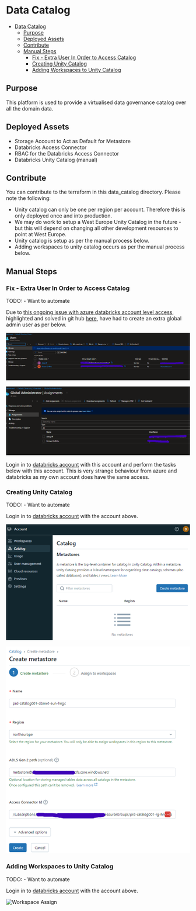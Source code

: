 # Data Catalog

- [Data Catalog](#data-catalog)
  - [Purpose](#purpose)
  - [Deployed Assets](#deployed-assets)
  - [Contribute](#contribute)
  - [Manual Steps](#manual-steps)
    - [Fix - Extra User In Order to Access Catalog](#fix---extra-user-in-order-to-access-catalog)
    - [Creating Unity Catalog](#creating-unity-catalog)
    - [Adding Workspaces to Unity Catalog](#adding-workspaces-to-unity-catalog)

## Purpose

This platform is used to provide a virtualised data governance catalog over all the domain data.

## Deployed Assets

- Storage Account to Act as Default for Metastore
- Databricks Access Connector
- RBAC for the Databricks Access Connector
- Databricks Unity Catalog (manual)

## Contribute

You can contribute to the terraform in this data_catalog directory.
Please note the following:

- Unity catalog can only be one per region per account. Therefore this is only deployed once and into production.
- We may do work to setup a West Europe Unity Catalog in the future - but this will depend on changing all other development resources to point at West Europe.
- Unity catalog is setup as per the manual process below.
- Adding workspaces to unity catalog occurs as per the manual process below.

## Manual Steps

### Fix - Extra User In Order to Access Catalog

TODO: - Want to automate

Due to [this ongoing issue with azure databricks account level access](https://community.databricks.com/t5/administration-architecture/unable-to-login-to-azure-databricks-account-console/m-p/83658/highlight/true#M1613), highlighted and solved in git hub [here](https://github.com/cloudboxacademy/azure_databricks_course/blob/main/known-issues/unable-to-login-to-azure-databricks-account-console.md), have had to create an extra global admin user as per below.

![Extra Account](./images/extra_account.png)

![Extra Account Permissions](./images/extra_account_permissions.png)

Login in to [databricks account](https://accounts.azuredatabricks.net/) with this account and perform the tasks below with this account.
This is very strange behaviour from azure and databricks as my own account does have the same access.

### Creating Unity Catalog

TODO: - Want to automate

Login in to [databricks account](https://accounts.azuredatabricks.net/) with the account above.

![Metastore Create](./images/metastore_create.png)

![Metastore Configure](./images/metastore_configure.png)

### Adding Workspaces to Unity Catalog

TODO: - Want to automate

Login in to [databricks account](https://accounts.azuredatabricks.net/) with the account above.

![Workspace Assign](workspace_assign.png)
